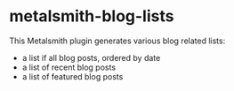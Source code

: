 # metalsmith-blog-lists

This Metalsmith plugin generates various blog related lists:

- a list if all blog posts, ordered by date
- a list of recent blog posts
- a list of featured blog posts


